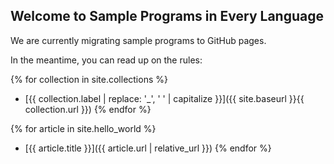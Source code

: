 ## Welcome to Sample Programs in Every Language

We are currently migrating sample programs to GitHub pages.

In the meantime, you can read up on the rules:

{% for collection in site.collections %}
  - [{{ collection.label | replace: '_', ' ' | capitalize }}]({{ site.baseurl }}{{ collection.url }})
{% endfor %}

{% for article in site.hello_world %}
  - [{{ article.title }}]({{ article.url | relative_url }})
{% endfor %}

[1]: hello-world/RULES.md
